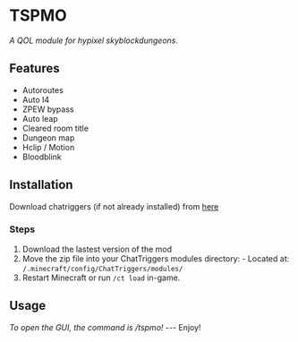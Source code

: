 # TSPMO
_A QOL module for hypixel skyblockdungeons._ 

## Features 
- Autoroutes
- Auto I4
- ZPEW bypass
- Auto leap
- Cleared room title
- Dungeon map
- Hclip / Motion
- Bloodblink

## Installation 
Download chatriggers (if not already installed) from [here](https://chattriggers.com/) 

### Steps 
1. Download the lastest version of the mod
2. Move the zip file into your ChatTriggers modules directory: - Located at: `/.minecraft/config/ChatTriggers/modules/`
3. Restart Minecraft or run `/ct load` in-game.

## Usage
_To open the GUI, the command is /tspmo!_ --- Enjoy!
